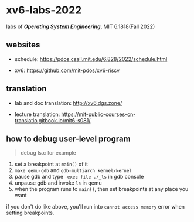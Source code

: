 # xv6-labs-2022
labs of ***Operating System Engineering***, MIT 6.1818(Fall 2022)

## websites
+ schedule: https://pdos.csail.mit.edu/6.828/2022/schedule.html

+ xv6: https://github.com/mit-pdos/xv6-riscv

## translation
+ lab and doc translation: http://xv6.dgs.zone/

+ lecture translation: https://mit-public-courses-cn-translatio.gitbook.io/mit6-s081/

## how to debug user-level program
> debug ls.c for example
1. set a breakpoint at `main()` of it
2. `make qemu-gdb` and `gdb-multiarch kernel/kernel`
3. pause gdb and type `-exec file ./_ls` in gdb console
4. unpause gdb and invoke `ls` in qemu
5. when the program runs to `main()`, then set breakpoints at any place you want

if you don't do like above, you'll run into `cannot access memory` error when setting breakpoints.
